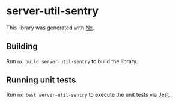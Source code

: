 # server-util-sentry

This library was generated with [Nx](https://nx.dev).

## Building

Run `nx build server-util-sentry` to build the library.

## Running unit tests

Run `nx test server-util-sentry` to execute the unit tests via [Jest](https://jestjs.io).
